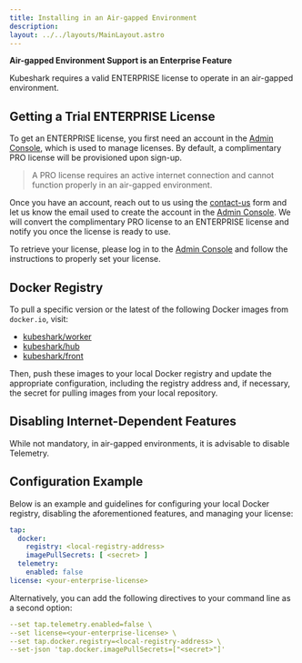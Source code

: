```yaml
---
title: Installing in an Air-gapped Environment 
description: 
layout: ../../layouts/MainLayout.astro
---
```


**Air-gapped Environment Support is an Enterprise Feature**

Kubeshark requires a valid ENTERPRISE license to operate in an air-gapped environment.

## Getting a Trial ENTERPRISE License

To get an ENTERPRISE license, you first need an account in the [Admin Console](https://console.kubeshark.co/), which is used to manage licenses. By default, a complimentary PRO license will be provisioned upon sign-up. 

> A PRO license requires an active internet connection and cannot function properly in an air-gapped environment.

Once you have an account, reach out to us using the [contact-us](https://kubeshark.co/contact-us) form and let us know the email used to create the account in the [Admin Console](https://console.kubeshark.co/). We will convert the complimentary PRO license to an ENTERPRISE license and notify you once the license is ready to use.

To retrieve your license, please log in to the [Admin Console](https://console.kubeshark.co/) and follow the instructions to properly set your license.

## Docker Registry

To pull a specific version or the latest of the following Docker images from `docker.io`, visit:
- [kubeshark/worker](https://hub.docker.com/r/kubeshark/worker)
- [kubeshark/hub](https://hub.docker.com/r/kubeshark/hub)
- [kubeshark/front](https://hub.docker.com/r/kubeshark/front)

Then, push these images to your local Docker registry and update the appropriate configuration, including the registry address and, if necessary, the secret for pulling images from your local repository.

## Disabling Internet-Dependent Features
While not mandatory, in air-gapped environments, it is advisable to disable Telemetry.

## Configuration Example

Below is an example and guidelines for configuring your local Docker registry, disabling the aforementioned features, and managing your license:

```yaml
tap:
  docker:
    registry: <local-registry-address>
    imagePullSecrets: [ <secret> ]
  telemetry:
    enabled: false
license: <your-enterprise-license>
```
Alternatively, you can add the following directives to your command line as a second option:
```yaml
--set tap.telemetry.enabled=false \
--set license=<your-enterprise-license> \
--set tap.docker.registry=<local-registry-address> \
--set-json 'tap.docker.imagePullSecrets=["<secret>"]'
```